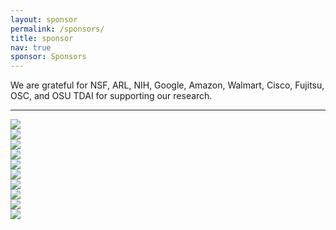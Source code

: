 ```yaml
---
layout: sponsor
permalink: /sponsors/
title: sponsor
nav: true
sponsor: Sponsors
---
```

We are grateful for NSF, ARL, NIH, Google, Amazon, Walmart, Cisco, Fujitsu, OSC, and OSU TDAI for supporting our research.

<div class="entry-content">
		<hr>
<div class="column"><img decoding="async" src="../assets/img/nsf.png"></div>
<div class="column"><img decoding="async" src="../assets/img/sponsor-aro-1cw8220.gif"></div>
<div class="column"><img decoding="async" src="../assets/img/NIH_2013_logo_vertical.svg.png"></div>
<div class="column"><img decoding="async" src="..\assets\img\google.png"></div>

<div class="column"><img decoding="async" src="../assets/img/amazon-logo-transparent.png"></div>
<div class="column"><img decoding="async" src="..\assets\img\walmart-logo-24.jpg"></div>
<div class="column"><img decoding="async" src="../assets/img/cisco-logo-transparent.png"></div>
<div class="column"><img decoding="async" src="..\assets\img\fujitsu-1fcokvc.png"></div>

<div class="column"><img decoding="async" src="../assets/img/osc-1t33rfs.png"></div>
<div class="column"><img decoding="async" src="..\assets\img\osutdai.jpg"></div>
<p>&nbsp;</p>
			</div>

